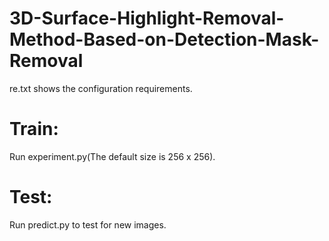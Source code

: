 # 3D-Surface-Highlight-Removal-Method-Based-on-Detection-Mask-Removal
re.txt shows the configuration requirements.

# Train:
Run experiment.py(The default size is 256 x 256).

# Test:
Run predict.py to test for new images.
